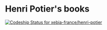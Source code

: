# Henri Potier's books
[ ![Codeship Status for xebia-france/henri-potier](https://www.codeship.io/projects/04fa13d0-380f-0132-52d3-6ed5aaf58bcd/status)](https://www.codeship.io/projects/41882)
